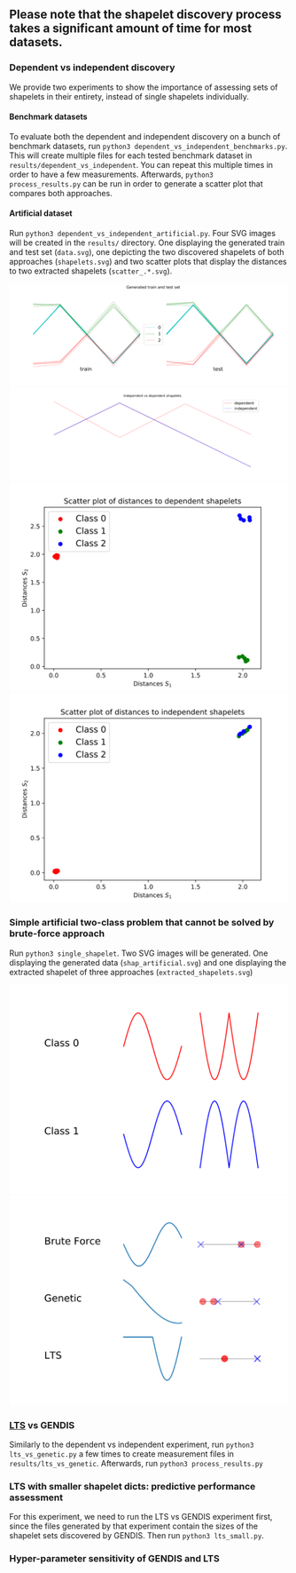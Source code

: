 ## Please note that the shapelet discovery process takes a significant amount of time for most datasets.

### Dependent vs independent discovery

We provide two experiments to show the importance of assessing sets of shapelets in their entirety, instead of single shapelets individually.

#### Benchmark datasets

To evaluate both the dependent and independent discovery on a bunch of benchmark datasets, run `python3 dependent_vs_independent_benchmarks.py`. This will create multiple files for each tested benchmark dataset in `results/dependent_vs_independent`. You can repeat this multiple times in order to have a few measurements. Afterwards, `python3 process_results.py` can be run in order to generate a scatter plot that compares both approaches. 

#### Artificial dataset

Run `python3 dependent_vs_independent_artificial.py`. Four SVG images will be created in the `results/` directory. One displaying the generated train and test set (`data.svg`), one depicting the two discovered shapelets of both approaches (`shapelets.svg`) and two scatter plots that display the distances to two extracted shapelets (`scatter_.*.svg`).

![](results/data.svg "generated_data") ![](results/shapelets.svg "extracted_shapelets")
![](results/scatter_dependent.svg "dependent_distances") ![](results/scatter_independent.svg "independent_distances")

### Simple artificial two-class problem that cannot be solved by brute-force approach

Run `python3 single_shapelet`. Two SVG images will be generated. One displaying the generated data (`shap_artificial.svg`) and one displaying the extracted shapelet of three approaches (`extracted_shapelets.svg`)

![](results/shap_artificial.svg "generated_data") ![](results/extracted_shapelets.svg "extracted_shapelets")

### [LTS](https://www.ismll.uni-hildesheim.de/pub/pdfs/grabocka2014e-kdd.pdf) vs GENDIS

Similarly to the dependent vs independent experiment, run `python3 lts_vs_genetic.py` a few times to create measurement files in `results/lts_vs_genetic`. Afterwards, run `python3 process_results.py`

### LTS with smaller shapelet dicts: predictive performance assessment

For this experiment, we need to run the LTS vs GENDIS experiment first, since the files generated by that experiment contain the sizes of the shapelet sets discovered by GENDIS. Then run `python3 lts_small.py`.

### Hyper-parameter sensitivity of GENDIS and LTS